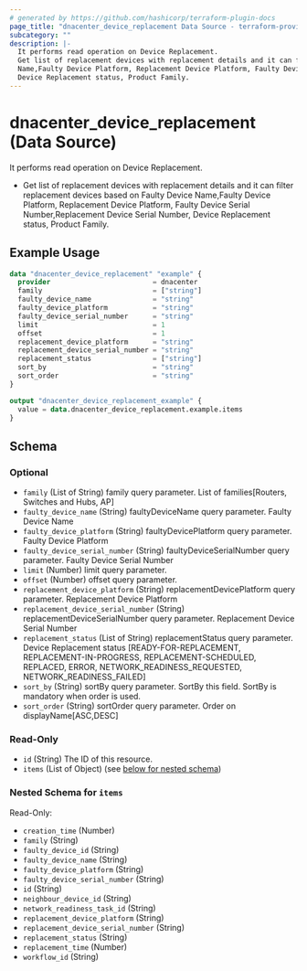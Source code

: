 ```yaml
---
# generated by https://github.com/hashicorp/terraform-plugin-docs
page_title: "dnacenter_device_replacement Data Source - terraform-provider-dnacenter"
subcategory: ""
description: |-
  It performs read operation on Device Replacement.
  Get list of replacement devices with replacement details and it can filter replacement devices based on Faulty Device
  Name,Faulty Device Platform, Replacement Device Platform, Faulty Device Serial Number,Replacement Device Serial Number,
  Device Replacement status, Product Family.
---
```


# dnacenter_device_replacement (Data Source)

It performs read operation on Device Replacement.

- Get list of replacement devices with replacement details and it can filter replacement devices based on Faulty Device
Name,Faulty Device Platform, Replacement Device Platform, Faulty Device Serial Number,Replacement Device Serial Number,
Device Replacement status, Product Family.

## Example Usage

```terraform
data "dnacenter_device_replacement" "example" {
  provider                         = dnacenter
  family                           = ["string"]
  faulty_device_name               = "string"
  faulty_device_platform           = "string"
  faulty_device_serial_number      = "string"
  limit                            = 1
  offset                           = 1
  replacement_device_platform      = "string"
  replacement_device_serial_number = "string"
  replacement_status               = ["string"]
  sort_by                          = "string"
  sort_order                       = "string"
}

output "dnacenter_device_replacement_example" {
  value = data.dnacenter_device_replacement.example.items
}
```

<!-- schema generated by tfplugindocs -->
## Schema

### Optional

- `family` (List of String) family query parameter. List of families[Routers, Switches and Hubs, AP]
- `faulty_device_name` (String) faultyDeviceName query parameter. Faulty Device Name
- `faulty_device_platform` (String) faultyDevicePlatform query parameter. Faulty Device Platform
- `faulty_device_serial_number` (String) faultyDeviceSerialNumber query parameter. Faulty Device Serial Number
- `limit` (Number) limit query parameter.
- `offset` (Number) offset query parameter.
- `replacement_device_platform` (String) replacementDevicePlatform query parameter. Replacement Device Platform
- `replacement_device_serial_number` (String) replacementDeviceSerialNumber query parameter. Replacement Device Serial Number
- `replacement_status` (List of String) replacementStatus query parameter. Device Replacement status [READY-FOR-REPLACEMENT, REPLACEMENT-IN-PROGRESS, REPLACEMENT-SCHEDULED, REPLACED, ERROR, NETWORK_READINESS_REQUESTED, NETWORK_READINESS_FAILED]
- `sort_by` (String) sortBy query parameter. SortBy this field. SortBy is mandatory when order is used.
- `sort_order` (String) sortOrder query parameter. Order on displayName[ASC,DESC]

### Read-Only

- `id` (String) The ID of this resource.
- `items` (List of Object) (see [below for nested schema](#nestedatt--items))

<a id="nestedatt--items"></a>
### Nested Schema for `items`

Read-Only:

- `creation_time` (Number)
- `family` (String)
- `faulty_device_id` (String)
- `faulty_device_name` (String)
- `faulty_device_platform` (String)
- `faulty_device_serial_number` (String)
- `id` (String)
- `neighbour_device_id` (String)
- `network_readiness_task_id` (String)
- `replacement_device_platform` (String)
- `replacement_device_serial_number` (String)
- `replacement_status` (String)
- `replacement_time` (Number)
- `workflow_id` (String)


